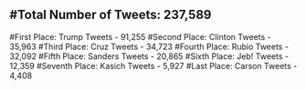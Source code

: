 #Total Number of Tweets: 237,589 
---
#First Place: Trump Tweets - 91,255
#Second Place: Clinton Tweets - 35,963
#Third Place: Cruz Tweets - 34,723
#Fourth Place: Rubio Tweets - 32,092
#Fifth Place: Sanders Tweets - 20,865
#Sixth Place: Jeb! Tweets - 12,359
#Seventh Place: Kasich Tweets - 5,927
#Last Place: Carson Tweets - 4,408
